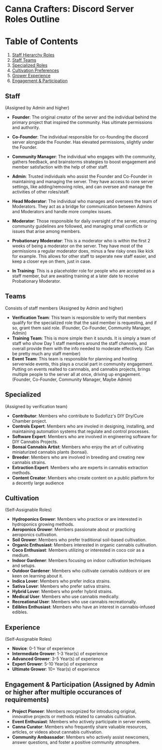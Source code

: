 # Canna Crafters: Discord Server Roles Outline

# Table of Contents
1. [Staff Hierarchy Roles](#Staff)
2. [Staff Teams](#Teams)
3. [Specialized Roles](#Specialized)
4. [Cultivation Preferences](#Cultivation)
5. [Grower Experience](#Experience)
6. [Engagement & Participation](#Engagement)

## Staff
(Assigned by Admin and higher)
- **Founder**: The original creator of the server and the individual behind the primary project that inspired the community. Has ultimate permissions and authority.
- **Co-Founder**: The individual responsible for co-founding the discord server alongside the Founder. Has elevated permissions, slightly under the Founder.
- **Community Manager**: The individual  who engages with the community, gathers feedback, and brainstorms strategies to boost engagement and member satisfaction with the help of other staff. 
- **Admin**: Trusted individuals who assist the Founder and Co-Founder in maintaining and managing the server. They have access to core server settings, like adding/removing roles, and can oversee and manage the activities of other roles/staff.
- **Head Moderator**: The individual who manages and oversees the team of Moderators. They act as a bridge for communication between Admins and Moderators and handle more complex issues.
- **Moderator**: Those responsible for daily oversight of the server, ensuring community guidelines are followed, and managing small conflicts or issues that arise among members.
- **Probationary Moderator**: This is a moderator who is within the first 2 weeks of being a moderator on the server. They have most of the permissions a regular moderator does, minus a few risky ones like kick for example. This allows for other staff to seperate new staff easier, and keep a closer eye on them, just in case.

- **In Training**: This is a placeholder role for people who are accepted as a staff member, but are awaiting training at a later date to receive Probationary Moderator.

## Teams
Consists of staff members (Assigned by Admin and higher)
- **Verification Team**: This team is responsible to verify that members qualify for the specialized role that the said member is requesting, and if so, grant them said role. (Founder, Co-Founder, Community Manager, Admin)
- **Training Team**: This is more simple then it sounds. It is simply a team of staff who show Day 1 staff members around the staff channels, and overall provide them with the info needed to moderate effectively. (Can be pretty much any staff member)
- **Event Team**: This team is responsible for planning and hosting serverwide events, this plays a crucial part in community engagement. Putting on events realted to cannnabis, and cannabis projects, brings multiple people to the server all at once, driving up engagement. (Founder, Co-Founder, Community Manager, Maybe Admin)

## Specialized
(Assigned by verification team)
- **Contributor**: Members who contribute to Sudofizz's DIY Dry/Cure Chamber project.
- **Controls Expert**: Members who are involed in designing, installing, and maintaining automation systems that regulate and control processes.
- **Software Expert**: Members who are involved in engineering software for DIY Cannabis Projects.
- **Bonsai Cannabis Artist**: Members who enjoy the art of cultivating miniaturized cannabis plants (bonsai).
- **Breeder**: Members who are involved in breeding and creating new cannabis strains.
- **Extraction Expert**: Members who are experts in cannabis extraction methods.
- **Content Creator**: Members who create content on a public platform for a decently large audience

## Cultivation
(Self-Assignable Roles)
- **Hydroponics Grower**: Members who practice or are interested in hydroponics growing methods.
- **Aeroponics Grower**: Members passionate about or practicing aeroponics cultivation.
- **Soil Grower**: Members who prefer traditional soil-based cultivation.
- **Organic Enthusiast**: Members interested in organic cannabis cultivation.
- **Coco Enthusiast**: Members utilizing or interested in coco coir as a medium.
- **Indoor Gardener**: Members focusing on indoor cultivation techniques and setups.
- **Outdoor Gardener**: Members who cultivate cannabis outdoors or are keen on learning about it.
- **Indica Lover**: Members who prefer indica strains.
- **Sativa Lover**: Members who prefer sativa strains.
- **Hybrid Lover**: Members who prefer hybrid strains.
- **Medical User**: Members who use cannabis medically.
- **Recreational User**: Members who use cannabis recreationally.
- **Edibles Enthusiast**: Members who have an interest in cannabis-infused edibles.

## Experience
(Self-Assignable Roles)
- **Novice**: 0-1 Year of experience
- **Intermediate Grower**: 1-3 Year(s) of experience
- **Advanced Grower**: 3-5 Year(s) of experience
- **Expert Grower**: 5-10 Year(s) of experience
- **Ultimate Grower**: 10+ Year(s) of experience

## Engagement & Participation (Assigned by Admin or higher after multiple occurances of requirements)
- **Project Pioneer**: Members recognized for introducing original, innovative projects or methods related to cannabis cultivation.
- **Event Enthusiast**: Members who actively participate in server events.
- **Canna Curator**: Members who frequently share valuable resources, articles, or videos about cannabis cultivation.
- **Community Ambassador**: Members who actively assist newcomers, answer questions, and foster a positive community atmosphere.
